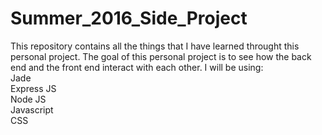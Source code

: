 # Summer_2016_Side_Project

This repository contains all the things that I have learned throught this personal project.
The goal of this personal project is to see how the back end and the front end interact with each other.
I will be using:
<br>
Jade
<br>
Express JS
<br>
Node JS
<br>
Javascript
<br>
CSS
<br>

